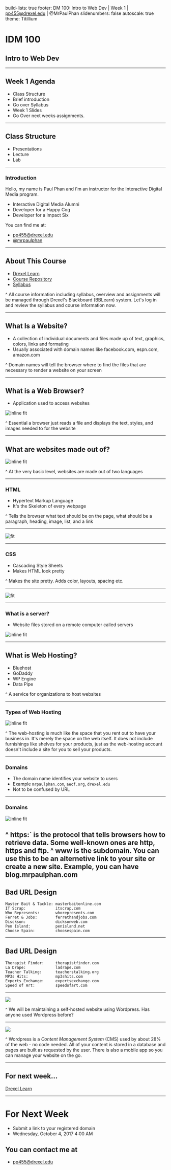 build-lists: true
footer: DM 100: Intro to Web Dev | Week 1 | pp455@drexel.edu | @MrPaulPhan
slidenumbers: false
autoscale: true
theme: Titillium

# IDM 100
## Intro to Web Dev

---

## Week 1 Agenda
- Class Structure
- Brief introduction
- Go over Syllabus
- Week 1 Slides
- Go Over next weeks assignments.

---

## Class Structure
- Presentations
- Lecture
- Lab

---

### Introduction

Hello, my  name is Paul Phan and i'm an instructor for the Interactive Digital Media program.

- Interactive Digital Media Alumni
- Developer for a Happy Cog
- Developer for a Impact Six

You can find me at:

- pp455@drexel.edu
- [@mrpaulphan](https://twitter.com/mrpauphan)

---

## About This Course

- [Drexel Learn](https://learn.dcollege.net/webapps/login/)
- [Course Repository](https://github.com/mrpaulphan/IDM100)
- [Syllabus](https://github.com/mrpaulphan/IDM100/blob/master/docs/syllabus.md)

^ All course information including syllabus, overview and assignments will be managed through Drexel's Blackboard (BBLearn) system. Let's log in and review the syllabus and course information now.

---
## What Is a Website?

- A collection of individual documents and files made up of text, graphics, colors, links and formating
- Usually associated with domain names like facebook.com, espn.com, amazon.com

^ Domain names will tell the browser where to find the files that are necessary to render a website on your screen

---

## What is a Web Browser?

- Application used to access websites 

![inline fit](https://cdn-images-1.medium.com/max/1600/1*b9Q1ffCZBKb4_fVlQfEtZQ.png)

^ Essential a browser just reads a file and displays the text, styles, and images needed to for the website

---

## What are websites made out of? 
![inline fit](https://digitalworkshopcenter.com/wp-content/uploads/2014/10/html.png)

^ At the very basic level, websites are made out of two languages

---

### HTML

- Hypertext Markup Language
- It's the Skeleton of every webpage


^ Tells the browser what text should be on the page, what should be a paragraph, heading, image, list, and a link

---
![fit](http://frostmoore.altervista.org/wp-content/uploads/2016/11/helloworld-no-css.png)



---

### CSS

- Cascading Style Sheets
- Makes HTML look pretty


^ Makes the site pretty. Adds color, layouts, spacing etc.

---

![fit](https://ariya.io/images/2013/06/decssify.png)

---

### What is a server?

- Website files stored on a remote computer called servers

![inline fit](http://cdn1.itpro.co.uk/sites/itpro/files/2017/02/bigstock-server-racks-in-server-room-da-150954236.jpg)


---
## What is Web Hosting?
  - Bluehost
  - GoDaddy
  - WP Engine
  - Data Pipe

^ A service for organizations to host websites

---

### Types of Web Hosting
![inline fit](http://hostingadvice.digitalbrandsinc.netdna-cdn.com/wp-content/uploads/2014/02/graphic-2.2.png)

^ The web-hosting is much like the space that you rent out to have your business in. It's merely the space on the web itself. It does not include furnishings like shelves for your products, just as the web-hosting account doesn't include a site for you to sell your products.

---
### Domains

- The domain name identifies your website to users
- Example `mrpaulphan.com`, `aecf.org`, `drexel.edu`
- Not to be confused by URL

---
### Domains
![inline fit](https://outspokenmedia.com/wp-content/uploads/2017/10/url-parts.png)

^ https:` is the protocol that tells browsers how to retrieve data. Some well-known ones are http, https and ftp.
^ www is the subdomain. You can use this to be an alternetive link to your site or create a new site. Example, you can have blog.mrpaulphan.com
---


## Bad URL Design

    Master Bait & Tackle: masterbaitonline.com
    IT Scrap:             itscrap.com
    Who Represents:       whorepresents.com
    Ferret & Jobs:        ferrethandjobs.com
    Disckson:             dicksonweb.com
    Pen Island:           penisland.net
    Choose Spain:         choosespain.com

---

## Bad URL Design

    Therapist Finder:     therapistfinder.com
    La Drape:             ladrape.com
    Teacher Talking:      teacherstalking.org
    MP3s Hits:            mp3shits.com
    Experts Exchange:     expertsexchange.com
    Speed of Art:         speedofart.com

---

![](https://s.w.org/images/backgrounds/wordpress-bg-medblue.png)

^ We will be maintaining a self-hosted website using Wordpress. Has anyone used Wordpress before?

---

![](https://en-blog.files.wordpress.com/2016/04/wordpress-future-dashboard.png)

^ Wordpress is a _Content Management System_ (CMS) used by about 28% of the web - no code needed. All of your content is stored in a database and pages are built as requested by the user. There is also a mobile app so you can manage your website on the go.

---

## For next week...

[Drexel Learn](https://learn.dcollege.net/webapps/assignment/uploadAssignment?content_id=_5338087_1&course_id=_182089_1&group_id=&mode=cpview)

---


# For Next Week
- Submit a link to your registered domain
- Wednesday, October 4, 2017 4:00 AM

## You can contact me at
- pp455@drexel.edu
